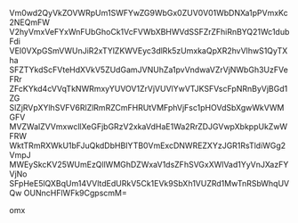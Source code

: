 Vm0wd2QyVkZOVWRpUm1SWFYwZG9WbGx0ZUV0V01WbDNXa1pPVmxKc2NEQmFW
V2hyVmxVeFYxWnFUbGhoCk1VcFVWbXBHWVdSSFZrZFhiRnBYQ21Wc1dubFdi
VEI0VXpGSmVWUnJiR2xTYlZKWVEyc3dlRk5zUmxkaQpXR2hvVlhwS1QyTXha
SFZTYkdScFVteHdXVkV5ZUdGamJVNUhZa1pvVndwaVZrVjNWbGh3UzFVeFRr
ZFcKYkd4cVVqTkNWRmxyYUVOV1ZrVjVUVlYwVTJKSFVscFpNRnByVjBGd1ZG
SlZjRVpXYlhSVFV6RlZlRmRZCmFHRUtVMFphVjFsc1pHOVdSbXgwWkVWMGFV
MVZWalZVVmxwcllXeGFjbGRzV2xkaVdHaE1Wa2RrZDJGVwpXbkppUkZwWFRW
WktTRmRXWkU1bFJuQkdDbHBIYTB0VmExcDNWREZXYzJGR1RsTldiWGg2VmpJ
MWEySkcKV25WUmEzQllWMGhDZWxaV1dsZFhSVGxXWlVad1YyVnJXazFYVjNo
SFpHeE5lQXBqUm14VVltdEdURkV5Ck1EVk9SbXh1VUZRd1MwTnRSbWhqUVQw
OUNncHFlWFk9CgpscmM=

omx